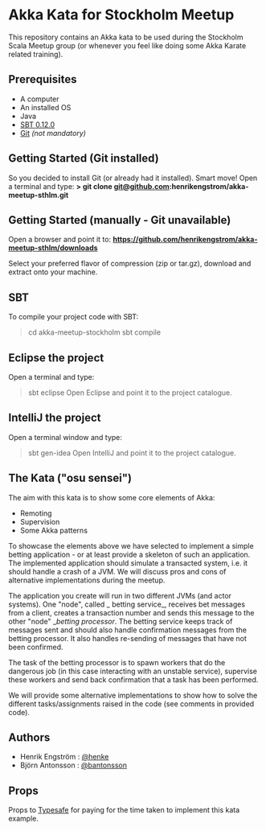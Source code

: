 # Akka Kata for Stockholm Meetup 

This repository contains an Akka kata to be used during the Stockholm Scala Meetup group (or whenever you feel like doing some Akka Karate related training).

## Prerequisites

* A computer
* An installed OS
* Java
* [SBT 0.12.0](http://www.scala-sbt.org/download.html)
* [Git](http://git-scm.com/downloads) _(not mandatory)_

## Getting Started (Git installed)

So you decided to install Git (or already had it installed). Smart move!
Open a terminal and type:
__> git clone git@github.com:henrikengstrom/akka-meetup-sthlm.git__

## Getting Started (manually - Git unavailable)

Open a browser and point it to:
__https://github.com/henrikengstrom/akka-meetup-sthlm/downloads__

Select your preferred flavor of compression (zip or tar.gz), download and extract onto your machine.

## SBT

To compile your project code with SBT:
> cd akka-meetup-stockholm
> sbt
> compile

## Eclipse the project

Open a terminal and type:
> sbt eclipse
Open Eclipse and point it to the project catalogue.

## IntelliJ the project

Open a terminal window and type:
> sbt gen-idea
Open IntelliJ and point it to the project catalogue.

## The Kata ("osu sensei")

The aim with this kata is to show some core elements of Akka:
* Remoting
* Supervision
* Some Akka patterns

To showcase the elements above we have selected to implement a simple betting application - or at least provide a skeleton of such an application.
The implemented application should simulate a transacted system, i.e. it should handle a crash of a JVM.
We will discuss pros and cons of alternative implementations during the meetup.

The application you create will run in two different JVMs (and actor systems). One "node", called _ betting service_, receives bet messages from a client,
creates a transaction number and sends this message to the other "node" __betting processor_. The betting service keeps track of messages sent and should also
handle confirmation messages from the betting processor. It also handles re-sending of messages that have not been confirmed. 

The task of the betting processor is to spawn workers that do the dangerous job (in this case interacting with an unstable service), 
supervise these workers and send back confirmation that a task has been performed. 

We will provide some alternative implementations to show how to solve the different tasks/assignments raised in the code (see comments in provided code).

## Authors

* Henrik Engström : [@henke](http://twitter.com/h3nk3)
* Björn Antonsson : [@bantonsson](http://twitter.com/bantonsson)

## Props

Props to [Typesafe](http://www.typesafe.com) for paying for the time taken to implement this kata example.